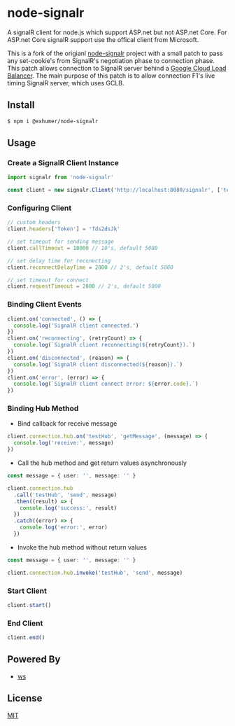 # node-signalr

A signalR client for node.js which support ASP.net but not ASP.net Core. For ASP.net Core signalR support use the offical client from Microsoft.

This is a fork of the origianl [node-signalr](https://www.npmjs.com/package/node-signalr) project with a small patch to pass any set-cookie's from SignalR's negotiation phase to connection phase. This patch allows connection to SignalR server behind a [Google Cloud Load Balancer](https://cloud.google.com/load-balancing/docs/backend-service#generated_cookie_affinity). The main purpose of this patch is to allow connection F1's live timing SignalR server, which uses GCLB.

## Install

```bash
$ npm i @exhumer/node-signalr
```

## Usage

### Create a SignalR Client Instance

```ts
import signalr from 'node-signalr'

const client = new signalr.Client('http://localhost:8080/signalr', ['testHub'])
```

### Configuring Client

```js
// custom headers
client.headers['Token'] = 'Tds2dsJk'

// set timeout for sending message
client.callTimeout = 10000 // 10's, default 5000

// set delay time for reconecting
client.reconnectDelayTime = 2000 // 2's, default 5000

// set timeout for connect
client.requestTimeout = 2000 // 2's, default 5000
```

### Binding Client Events

```ts
client.on('connected', () => {
  console.log('SignalR client connected.')
})
client.on('reconnecting', (retryCount) => {
  console.log(`SignalR client reconnecting(${retryCount}).`)
})
client.on('disconnected', (reason) => {
  console.log(`SignalR client disconnected(${reason}).`)
})
client.on('error', (error) => {
  console.log(`SignalR client connect error: ${error.code}.`)
})
```

### Binding Hub Method

- Bind callback for receive message

```js
client.connection.hub.on('testHub', 'getMessage', (message) => {
  console.log('receive:', message)
})
```

- Call the hub method and get return values asynchronously

```ts
const message = { user: '', message: '' }

client.connection.hub
  .call('testHub', 'send', message)
  .then((result) => {
    console.log('success:', result)
  })
  .catch((error) => {
    console.log('error:', error)
  })
```

- Invoke the hub method without return values

```ts
const message = { user: '', message: '' }

client.connection.hub.invoke('testHub', 'send', message)
```

### Start Client

```ts
client.start()
```

### End Client

```ts
client.end()
```

## Powered By

- [ws](https://github.com/websockets/ws)

## License

[MIT](./LICENSE)
